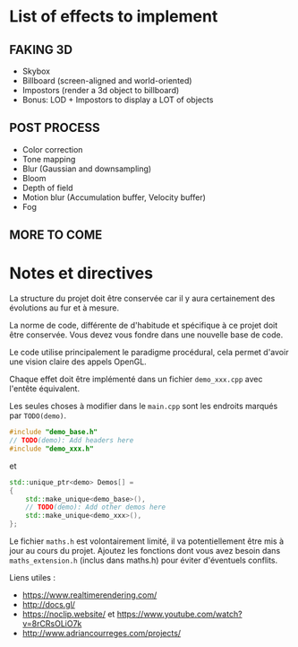 
# List of effects to implement

## FAKING 3D
- Skybox
- Billboard (screen-aligned and world-oriented)
- Impostors (render a 3d object to billboard)
- Bonus: LOD + Impostors to display a LOT of objects

## POST PROCESS
- Color correction
- Tone mapping
- Blur (Gaussian and downsampling)
- Bloom
- Depth of field
- Motion blur (Accumulation buffer, Velocity buffer)
- Fog

## MORE TO COME

# Notes et directives

La structure du projet doit être conservée car il y aura certainement des évolutions au fur et à mesure.

La norme de code, différente de d'habitude et spécifique à ce projet doit être conservée. Vous devez vous fondre dans une nouvelle base de code.

Le code utilise principalement le paradigme procédural, cela permet d'avoir une vision claire des appels OpenGL.

Chaque effet doit être implémenté dans un fichier `demo_xxx.cpp` avec l'entête équivalent.

Les seules choses à modifier dans le `main.cpp` sont les endroits marqués par `TODO(demo)`.

```c++
#include "demo_base.h"
// TODO(demo): Add headers here
#include "demo_xxx.h"
```
et
```c++
std::unique_ptr<demo> Demos[] = 
{
    std::make_unique<demo_base>(),
    // TODO(demo): Add other demos here
    std::make_unique<demo_xxx>(),
};
```

Le fichier `maths.h` est volontairement limité, il va potentiellement être mis à jour au cours du projet. Ajoutez les fonctions dont vous avez besoin dans `maths_extension.h` (inclus dans maths.h) pour éviter d'éventuels conflits.

Liens utiles : 
- https://www.realtimerendering.com/
- http://docs.gl/
- https://noclip.website/ et https://www.youtube.com/watch?v=8rCRsOLiO7k
- http://www.adriancourreges.com/projects/
